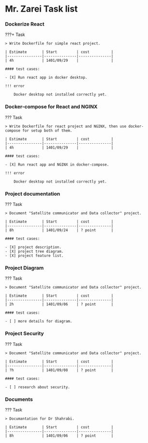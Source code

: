 # Mr. Zarei Task list

### Dockerize React

???+ Task

    > Write Dockerfile for simple react project.

    | Estimate       | Start         | cost          |
    |----------------|---------------|---------------|
    | 4h             | 1401/09/29    |               |

    #### test cases:

    - [X] Run react app in docker desktop.

    !!! error

        Docker desktop not installed correctly yet.

### Docker-compose for React and NGINX

??? Task

    > Write Dockerfile for react project and NGINX, then use docker-compose for setup both of them.

    | Estimate       | Start         | cost          |
    |----------------|---------------|---------------|
    | 4h             | 1401/09/29    |               |

    #### test cases:

    - [X] Run react app and NGINX in docker-compose.

    !!! error

        Docker desktop not installed correctly yet.

### Project documentation

??? Task

    > Document "Satellite communicator and Data collector" project.

    | Estimate       | Start         | cost          |
    |----------------|---------------|---------------|
    | 8h             | 1401/09/24    | ? point       |

    #### test cases:

    - [X] project description.
    - [X] project tree diagram.
    - [X] project feature list.

### Project Diagram

??? Task

    > Document "Satellite communicator and Data collector" project.

    | Estimate       | Start         | cost          |
    |----------------|---------------|---------------|
    | 2h             | 1401/09/06    | ? point       |

    #### test cases:

    - [ ] more details for diagram.

### Project Security

??? Task

    > Document "Satellite communicator and Data collector" project.

    | Estimate       | Start         | cost          |
    |----------------|---------------|---------------|
    | ?h             | 1401/09/08    | ? point       |

    #### test cases:

    - [ ] research about security.

### Documents

??? Task

    > Documantation for Dr Shahrabi.

    | Estimate       | Start         | cost          |
    |----------------|---------------|---------------|
    | 8h             | 1401/09/06    | ? point       |